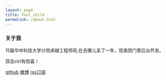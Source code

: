 ```yaml
---
layout: page
title: fool_child
permalink: /about.html
---
```


### 关于我

15届华中科技大学计院卓越工程师班,在去哪儿呆了一年，现美团门票后台开发。

双击ctrl有惊喜！

[github](http://github.com/lcj1992/) [微博](http://weibo.com/u/1825339361)  [rss订阅](http://foolchild.cn/feed.xml)
